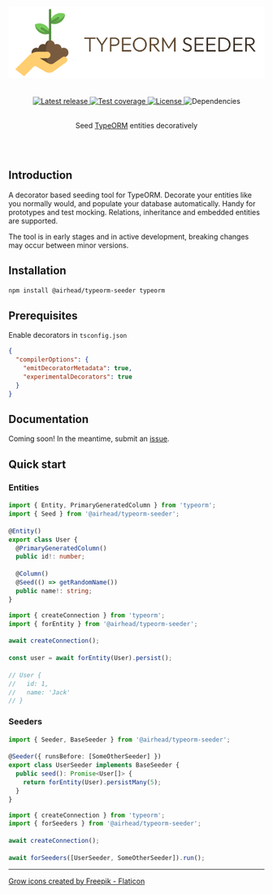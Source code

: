 <br />
<br />

<div align='center'>
    <img src='https://github.com/joakimbugge/typeorm-seeder/raw/main/assets/logo.png' alt='Logo' />
    <br /><br /><br />
    <a href='https://www.npmjs.com/package/@airhead/typeorm-seeder'>
        <img src='https://img.shields.io/github/v/release/joakimbugge/typeorm-seeder?include_prereleases' alt='Latest release' />
    </a>
    <a href='https://coveralls.io/github/joakimbugge/typeorm-seeder?branch=main'>
        <img alt="Test coverage" src="https://img.shields.io/coveralls/github/joakimbugge/typeorm-seeder">
    </a>
    <a href='https://github.com/joakimbugge/typeorm-seeder/blob/main/LICENSE'>
        <img src='https://img.shields.io/github/license/joakimbugge/typeorm-seeder' alt='License' />
    </a>
    <img src="https://img.shields.io/librariesio/release/npm/@airhead/typeorm-seeder" alt='Dependencies'>
</div>

<br />

<p align='center'>Seed <a href='https://github.com/typeorm/typeorm'>TypeORM</a> entities decoratively</p>

<br />
<br />

## Introduction

A decorator based seeding tool for TypeORM. Decorate your entities like you normally would, and populate your database
automatically. Handy for prototypes and test mocking. Relations, inheritance and embedded entities are supported.

The tool is in early stages and in active development, breaking changes may occur between minor versions.

## Installation

```bash
npm install @airhead/typeorm-seeder typeorm
```

## Prerequisites

Enable decorators in `tsconfig.json`

```json
{
  "compilerOptions": {
    "emitDecoratorMetadata": true,
    "experimentalDecorators": true
  }
}
```

## Documentation

Coming soon! In the meantime, submit an [issue](https://github.com/joakimbugge/typeorm-seeder/issues).

## Quick start

### Entities

```ts
import { Entity, PrimaryGeneratedColumn } from 'typeorm';
import { Seed } from '@airhead/typeorm-seeder';

@Entity()
export class User {
  @PrimaryGeneratedColumn()
  public id!: number;

  @Column()
  @Seed(() => getRandomName())
  public name!: string;
}
```

```ts
import { createConnection } from 'typeorm';
import { forEntity } from '@airhead/typeorm-seeder';

await createConnection();

const user = await forEntity(User).persist();

// User {
//   id: 1,
//   name: 'Jack'
// }
```

### Seeders

```ts
import { Seeder, BaseSeeder } from '@airhead/typeorm-seeder';

@Seeder({ runsBefore: [SomeOtherSeeder] })
export class UserSeeder implements BaseSeeder {
  public seed(): Promise<User[]> {
    return forEntity(User).persistMany(5);
  }
}
```

```ts
import { createConnection } from 'typeorm';
import { forSeeders } from '@airhead/typeorm-seeder';

await createConnection();

await forSeeders([UserSeeder, SomeOtherSeeder]).run();
```

---

<a href="https://www.flaticon.com/free-icons/grow" title="grow icons">Grow icons created by Freepik - Flaticon</a>
